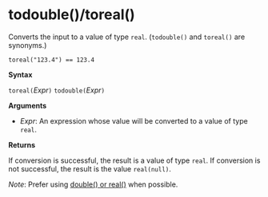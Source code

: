 # todouble()/toreal()

Converts the input to a value of type `real`. (`todouble()` and `toreal()` are synonyms.)

```
toreal("123.4") == 123.4
```

**Syntax**

`toreal(`*Expr*`)`
`todouble(`*Expr*`)`

**Arguments**

* *Expr*: An expression whose value will be converted to a value of type `real`.

**Returns**

If conversion is successful, the result is a value of type `real`.
If conversion is not successful, the result is the value `real(null)`.

*Note*: Prefer using [double() or real()](./scalar-data-types/real.md) when possible.
